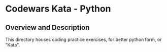 # Codewars Kata - Python

## Overview and Description

This directory houses coding practice exercises, for better python form, or "Kata". 